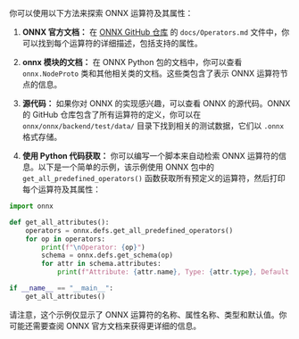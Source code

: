 你可以使用以下方法来探索 ONNX 运算符及其属性：

1. **ONNX 官方文档：** 在 [ONNX GitHub 仓库](https://github.com/onnx/onnx) 的 `docs/Operators.md` 文件中，你可以找到每个运算符的详细描述，包括支持的属性。

2. **onnx 模块的文档：** 在 ONNX Python 包的文档中，你可以查看 `onnx.NodeProto` 类和其他相关类的文档。这些类包含了表示 ONNX 运算符节点的信息。

3. **源代码：** 如果你对 ONNX 的实现感兴趣，可以查看 ONNX 的源代码。ONNX 的 GitHub 仓库包含了所有运算符的定义，你可以在 `onnx/onnx/backend/test/data/` 目录下找到相关的测试数据，它们以 `.onnx` 格式存储。

4. **使用 Python 代码获取：** 你可以编写一个脚本来自动检索 ONNX 运算符的信息。以下是一个简单的示例，该示例使用 ONNX 包中的 `get_all_predefined_operators()` 函数获取所有预定义的运算符，然后打印每个运算符及其属性：

```python
import onnx

def get_all_attributes():
    operators = onnx.defs.get_all_predefined_operators()
    for op in operators:
        print(f"\nOperator: {op}")
        schema = onnx.defs.get_schema(op)
        for attr in schema.attributes:
            print(f"Attribute: {attr.name}, Type: {attr.type}, Default Value: {attr.default_value}")

if __name__ == "__main__":
    get_all_attributes()
```

请注意，这个示例仅显示了 ONNX 运算符的名称、属性名称、类型和默认值。你可能还需要查阅 ONNX 官方文档来获得更详细的信息。